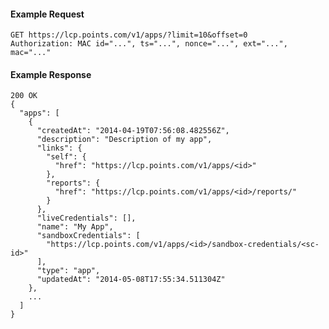 #### Example Request

    GET https://lcp.points.com/v1/apps/?limit=10&offset=0
    Authorization: MAC id="...", ts="...", nonce="...", ext="...", mac="..."

#### Example Response

    200 OK
    {
      "apps": [
        {
          "createdAt": "2014-04-19T07:56:08.482556Z",
          "description": "Description of my app",
          "links": {
            "self": {
              "href": "https://lcp.points.com/v1/apps/<id>"
            },
            "reports": {
              "href": "https://lcp.points.com/v1/apps/<id>/reports/"
            }
          },
          "liveCredentials": [],
          "name": "My App",
          "sandboxCredentials": [
            "https://lcp.points.com/v1/apps/<id>/sandbox-credentials/<sc-id>"
          ],
          "type": "app",
          "updatedAt": "2014-05-08T17:55:34.511304Z"
        },
        ...
      ]
    }




